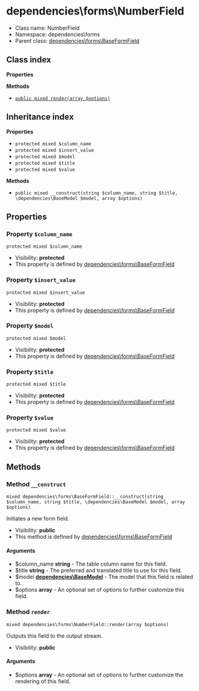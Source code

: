 # dependencies\forms\NumberField






* Class name: NumberField
* Namespace: dependencies\forms
* Parent class: [dependencies\forms\BaseFormField](/apidocs/dependencies/forms/BaseFormField.md)




## Class index

**Properties**

**Methods**
* [`public mixed render(array $options)`](#method-render)


## Inheritance index

**Properties**
* `protected mixed $column_name`
* `protected mixed $insert_value`
* `protected mixed $model`
* `protected mixed $title`
* `protected mixed $value`

**Methods**
* `public mixed __construct(string $column_name, string $title, \dependencies\BaseModel $model, array $options)`



Properties
----------


### Property `$column_name`

```
protected mixed $column_name
```





* Visibility: **protected**
* This property is defined by [dependencies\forms\BaseFormField](/apidocs/dependencies/forms/BaseFormField.md)


### Property `$insert_value`

```
protected mixed $insert_value
```





* Visibility: **protected**
* This property is defined by [dependencies\forms\BaseFormField](/apidocs/dependencies/forms/BaseFormField.md)


### Property `$model`

```
protected mixed $model
```





* Visibility: **protected**
* This property is defined by [dependencies\forms\BaseFormField](/apidocs/dependencies/forms/BaseFormField.md)


### Property `$title`

```
protected mixed $title
```





* Visibility: **protected**
* This property is defined by [dependencies\forms\BaseFormField](/apidocs/dependencies/forms/BaseFormField.md)


### Property `$value`

```
protected mixed $value
```





* Visibility: **protected**
* This property is defined by [dependencies\forms\BaseFormField](/apidocs/dependencies/forms/BaseFormField.md)


Methods
-------


### Method `__construct`

```
mixed dependencies\forms\BaseFormField::__construct(string $column_name, string $title, \dependencies\BaseModel $model, array $options)
```

Initiates a new form field.



* Visibility: **public**
* This method is defined by [dependencies\forms\BaseFormField](/apidocs/dependencies/forms/BaseFormField.md)

#### Arguments

* $column_name **string** - The table column name for this field.
* $title **string** - The preferred and translated title to use for this field.
* $model **[dependencies\BaseModel](/apidocs/dependencies/BaseModel.md)** - The model that this field is related to.
* $options **array** - An optional set of options to further customize this field.



### Method `render`

```
mixed dependencies\forms\NumberField::render(array $options)
```

Outputs this field to the output stream.



* Visibility: **public**

#### Arguments

* $options **array** - An optional set of options to further customize the rendering of this field.


